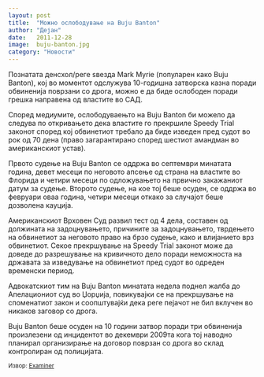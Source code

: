 ```yaml
---
layout: post
title:  "Можно ослободување на Buju Banton"
author: "Дејан"
date:   2011-12-28
image:  buju-banton.jpg
category: "Новости"
---
```


Познатата денсхол/реге ѕвезда Mark Myrie (популарен како Buju Banton), кој во моментот одслужува 10-годишна затворска 
казна поради обвиненија поврзани со дрога, можно е да биде ослободен поради грешка направена од властите во САД.

Според медиумите, ослободуваењто на Buju Banton би можело да следува по откривањето дека властите го прекршиле Speedy 
Trial законот според кој обвинетиот требало да биде изведен пред судот во рок од 70 дена (право загарантирано според 
шестиот амандман во американскиот устав).

Првото судење на Buju Banton се оддржа во септември минатата година, девет месеци по неговото апсење од страна на 
властите во Флорида и четири месеци по одложувањето на првично закажаниот датум за судење. Второто судење, на кое тој 
беше осуден, се оддржа во февруари оваа година, четири месеци откако за случајот беше дозволена кауција.

Американскиот Врховен Суд развил тест од 4 дела, составен од должината на задоцнувањето, причините за задоцнувањето, 
тврдењето на обвинетиот за неговото право на брзо судење, како и влијанието врз обвинетиот. Секое прекршување на Speedy 
Trial законот може да доведе до разрешување на кривичното дело поради неможноста на државата за изведување на 
обвинетиот пред судот во одреден временски период.

Адвокатскиот тим на Buju Banton минатата недела поднел жалба до Апелациониот суд во Џорџија, повикувајки се на 
прекршување на споменатиот закон и соопштувајќи дека реге пејачот не бил вклучен во никаков заговор со дрога.

Buju Banton беше осуден на 10 години затвор поради три обвиненија произлезени од инцидентот во декември 2009та кога тој 
наводно планирал организирање на договор поврзан со дрога во склад контролиран од полицијата.

<small>Извор: [Examiner](http://0.mk/c8550)</small>
